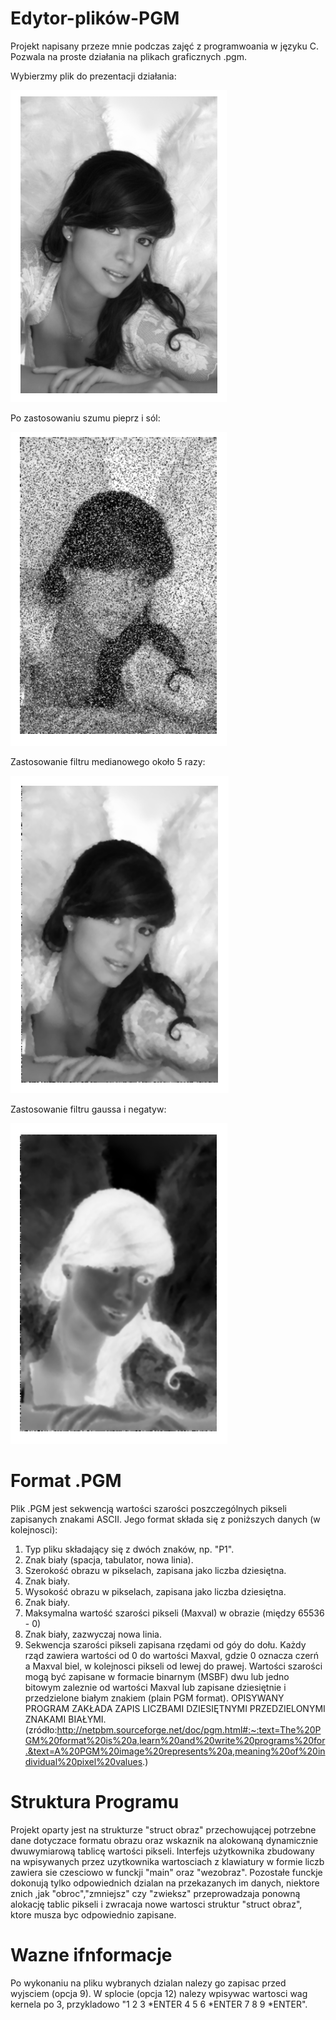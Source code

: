 # Edytor-plików-PGM
Projekt napisany przeze mnie podczas zajęć z programwoania w języku C. Pozwala na proste działania na plikach graficznych .pgm.

Wybierzmy plik do prezentacji działania:

![Angel original](https://github.com/MaciejG604/PGM-Files-editor/blob/master/Resources/Results/Original.PNG)

Po zastosowaniu szumu pieprz i sól:

![Angel salted](https://github.com/MaciejG604/PGM-Files-editor/blob/master/Resources/Results/Salt&Pepper.PNG)

Zastosowanie filtru medianowego około 5 razy:

![Angel median](https://github.com/MaciejG604/PGM-Files-editor/blob/master/Resources/Results/Medianfilter.PNG)

Zastosowanie filtru gaussa i negatyw:

![Angel negative](https://github.com/MaciejG604/PGM-Files-editor/blob/master/Resources/Results/Negative.PNG)

# Format .PGM
Plik .PGM jest sekwencją wartości szarości poszczególnych pikseli zapisanych znakami ASCII.
Jego format składa się z poniższych danych (w kolejnosci):
1. Typ pliku składający się z dwóch znaków, np. "P1".
2. Znak biały (spacja, tabulator, nowa linia).
3. Szerokość obrazu w pikselach, zapisana jako liczba dziesiętna.
4. Znak biały.
5. Wysokość obrazu w pikselach, zapisana jako liczba dziesiętna.
6. Znak biały.
7. Maksymalna wartość szarości pikseli (Maxval) w obrazie (między 65536 - 0)
8. Znak biały, zazwyczaj nowa linia.
9. Sekwencja szarości pikseli zapisana rzędami od góy do dołu. Każdy rząd zawiera wartości od 0 do wartości Maxval, gdzie 0 oznacza czerń a Maxval biel, w kolejnosci pikseli od lewej do prawej. Wartości szarości mogą być zapisane w formacie binarnym (MSBF) dwu lub jedno bitowym zaleznie od wartości Maxval lub zapisane dziesiętnie i przedzielone białym znakiem (plain PGM format). OPISYWANY PROGRAM ZAKŁADA ZAPIS LICZBAMI DZIESIĘTNYMI PRZEDZIELONYMI ZNAKAMI BIAŁYMI.
(zródło:http://netpbm.sourceforge.net/doc/pgm.html#:~:text=The%20PGM%20format%20is%20a,learn%20and%20write%20programs%20for.&text=A%20PGM%20image%20represents%20a,meaning%20of%20individual%20pixel%20values.)

# Struktura Programu
Projekt oparty jest na strukturze "struct obraz" przechowującej potrzebne dane dotyczace formatu obrazu oraz wskaznik na alokowaną dynamicznie dwuwymiarową tablicę wartości pikseli. Interfejs użytkownika zbudowany na wpisywanych przez uzytkownika wartosciach z klawiatury w formie liczb zawiera sie czesciowo w funckji "main" oraz "wezobraz". Pozostałe funckje dokonują tylko odpowiednich dzialan na przekazanych im danych, niektore znich ,jak "obroc","zmniejsz" czy "zwieksz" przeprowadzaja ponowną alokację tablic pikseli i zwracaja nowe wartosci struktur "struct obraz", ktore musza byc odpowiednio zapisane.

# Wazne ifnformacje
Po wykonaniu na pliku wybranych dzialan nalezy go zapisac przed wyjsciem (opcja 9).
W splocie (opcja 12) nalezy wpisywac wartosci wag kernela po 3, przykladowo "1 2 3 *ENTER 4 5 6 *ENTER 7 8 9 *ENTER".
